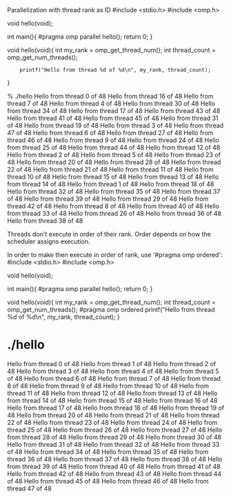 Parallelization with thread rank as ID
#include <stdio.h>
#include <omp.h>

void hello(void);

int main(){
        #pragma omp parallel
        hello();
        return 0;
}

void hello(void){
        int my_rank = omp_get_thread_num();
        int thread_count = omp_get_num_threads();

        printf("Hello from thread %d of %d\n", my_rank, thread_count);
}

% ./hello
Hello from thread 0 of 48
Hello from thread 16 of 48
Hello from thread 7 of 48
Hello from thread 4 of 48
Hello from thread 30 of 48
Hello from thread 34 of 48
Hello from thread 17 of 48
Hello from thread 43 of 48
Hello from thread 41 of 48
Hello from thread 45 of 48
Hello from thread 31 of 48
Hello from thread 19 of 48
Hello from thread 3 of 48
Hello from thread 47 of 48
Hello from thread 6 of 48
Hello from thread 27 of 48
Hello from thread 46 of 48
Hello from thread 9 of 48
Hello from thread 24 of 48
Hello from thread 25 of 48
Hello from thread 44 of 48
Hello from thread 12 of 48
Hello from thread 2 of 48
Hello from thread 5 of 48
Hello from thread 23 of 48
Hello from thread 20 of 48
Hello from thread 28 of 48
Hello from thread 22 of 48
Hello from thread 21 of 48
Hello from thread 11 of 48
Hello from thread 10 of 48
Hello from thread 15 of 48
Hello from thread 13 of 48
Hello from thread 14 of 48
Hello from thread 1 of 48
Hello from thread 18 of 48
Hello from thread 32 of 48
Hello from thread 35 of 48
Hello from thread 37 of 48
Hello from thread 39 of 48
Hello from thread 29 of 48
Hello from thread 42 of 48
Hello from thread 8 of 48
Hello from thread 40 of 48
Hello from thread 33 of 48
Hello from thread 26 of 48
Hello from thread 36 of 48
Hello from thread 38 of 48

Threads don't execute in order of their rank. Order depends on how the scheduler assigns execution.

In order to make then execute in order of rank, use '#pragma omp ordered':
#include <stdio.h>
#include <omp.h>

void hello(void);

int main(){
        #pragma omp parallel
        hello();
        return 0;
}

void hello(void){
        int my_rank = omp_get_thread_num();
        int thread_count = omp_get_num_threads();
        #pragma omp ordered
        printf("Hello from thread %d of %d\n", my_rank, thread_count);
}

# ./hello
Hello from thread 0 of 48
Hello from thread 1 of 48
Hello from thread 2 of 48
Hello from thread 3 of 48
Hello from thread 4 of 48
Hello from thread 5 of 48
Hello from thread 6 of 48
Hello from thread 7 of 48
Hello from thread 8 of 48
Hello from thread 9 of 48
Hello from thread 10 of 48
Hello from thread 11 of 48
Hello from thread 12 of 48
Hello from thread 13 of 48
Hello from thread 14 of 48
Hello from thread 15 of 48
Hello from thread 16 of 48
Hello from thread 17 of 48
Hello from thread 18 of 48
Hello from thread 19 of 48
Hello from thread 20 of 48
Hello from thread 21 of 48
Hello from thread 22 of 48
Hello from thread 23 of 48
Hello from thread 24 of 48
Hello from thread 25 of 48
Hello from thread 26 of 48
Hello from thread 27 of 48
Hello from thread 28 of 48
Hello from thread 29 of 48
Hello from thread 30 of 48
Hello from thread 31 of 48
Hello from thread 32 of 48
Hello from thread 33 of 48
Hello from thread 34 of 48
Hello from thread 35 of 48
Hello from thread 36 of 48
Hello from thread 37 of 48
Hello from thread 38 of 48
Hello from thread 39 of 48
Hello from thread 40 of 48
Hello from thread 41 of 48
Hello from thread 42 of 48
Hello from thread 43 of 48
Hello from thread 44 of 48
Hello from thread 45 of 48
Hello from thread 46 of 48
Hello from thread 47 of 48


